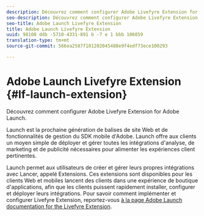 ```yaml
---
description: Découvrez comment configurer Adobe Livefyre Extension for Adobe Launch.
seo-description: Découvrez comment configurer Adobe Livefyre Extension for Adobe Launch.
seo-title: Adobe Launch Livefyre Extension
title: Adobe Launch Livefyre Extension
uuid: 98108 ddb -5710-4331-891 b -7 e 1 bbb 106059
translation-type: tm+mt
source-git-commit: 566ea2587f101202045488e9f4edf73ece100293

---
```


# Adobe Launch Livefyre Extension {#lf-launch-extension}

Découvrez comment configurer Adobe Livefyre Extension for Adobe Launch.

Launch est la prochaine génération de balises de site Web et de fonctionnalités de gestion du SDK mobile d'Adobe. Launch offre aux clients un moyen simple de déployer et gérer toutes les intégrations d'analyse, de marketing et de publicité nécessaires pour alimenter les expériences client pertinentes.

Launch permet aux utilisateurs de créer et gérer leurs propres intégrations avec Lancer, appelé Extensions. Ces extensions sont disponibles pour les clients Web et mobiles lancent des clients dans une expérience de boutique d'applications, afin que les clients puissent rapidement installer, configurer et déployer leurs intégrations. Pour savoir comment implémenter et configurer Livefyre Extension, reportez-vous [à la page Adobe Launch documentation for the Livefyre Extension](https://docs.adobelaunch.com/extension-reference/web/adobe-livefyre-extension).